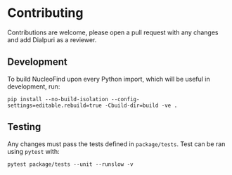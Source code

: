 # Contributing

Contributions are welcome, please open a pull request with any changes and add Dialpuri as a reviewer. 

## Development

To build NucleoFind upon every Python import, which will be useful in development, run:

    pip install --no-build-isolation --config-settings=editable.rebuild=true -Cbuild-dir=build -ve .


    
## Testing
Any changes must pass the tests defined in `package/tests`. Test can be ran using `pytest` with: 

    pytest package/tests --unit --runslow -v

